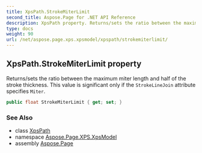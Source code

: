 ```yaml
---
title: XpsPath.StrokeMiterLimit
second_title: Aspose.Page for .NET API Reference
description: XpsPath property. Returns/sets the ratio between the maximum miter length and half of the stroke thickness. This value is significant only if the StrokeLineJoin attribute specifies Miter
type: docs
weight: 90
url: /net/aspose.page.xps.xpsmodel/xpspath/strokemiterlimit/
---
```

## XpsPath.StrokeMiterLimit property

Returns/sets the ratio between the maximum miter length and half of the stroke thickness. This value is significant only if the `StrokeLineJoin` attribute specifies `Miter`.

```csharp
public float StrokeMiterLimit { get; set; }
```

### See Also

* class [XpsPath](../)
* namespace [Aspose.Page.XPS.XpsModel](../../xpspath/)
* assembly [Aspose.Page](../../../)



